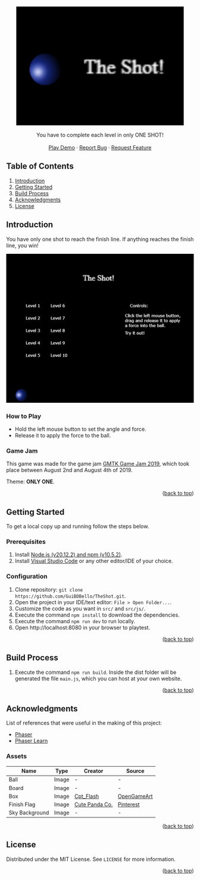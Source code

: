 <a name="readme-top"></a>

<p align="center">
  <a href="https://github.com/GuiBDBello/TheShot">
    <img alt="The Shot!" title="The Shot!" src="images/logo.png" width="450">
  </a>
</p>

<p align="center">
  You have to complete each level in only ONE SHOT!
  <br />
  <br />
  <a href="https://guibdbello.itch.io/the-shot">Play Demo</a>
  ·
  <a href="https://github.com/GuiBDBello/TheShot/issues/new?labels=bug&template=bug-report---.md">Report Bug</a>
  ·
  <a href="https://github.com/GuiBDBello/TheShot/issues/new?labels=enhancement&template=feature-request---.md">Request Feature</a>
</p>

## Table of Contents

<ol>
  <li><a href="#introduction">Introduction</a></li>
  <li><a href="#getting-started">Getting Started</a></li>
  <li><a href="#build-process">Build Process</a></li>
  <li><a href="#acknowledgments">Acknowledgments</a></li>
  <li><a href="#license">License</a></li>
</ol>

## Introduction

You have only one shot to reach the finish line. If anything reaches the finish line, you win!

<p align="center">
  <img alt="The Shot!" title="The Shot!" src="images/game.gif">
</p>

### How to Play

- Hold the left mouse button to set the angle and force.
- Release it to apply the force to the ball.

### Game Jam

This game was made for the game jam [GMTK Game Jam 2019](https://itch.io/jam/gmtk-2019), which took place between August 2nd and August 4th of 2019.

Theme: **ONLY ONE**.

<p align="right">(<a href="#readme-top">back to top</a>)</p>

## Getting Started

To get a local copy up and running follow the steps below.

### Prerequisites

1. Install [Node.js (v20.12.2) and npm (v10.5.2)](https://nodejs.org/en/download/package-manager/current).
1. Install [Visual Studio Code](https://code.visualstudio.com/download) or any other editor/IDE of your choice.

### Configuration

1. Clone repository: `git clone https://github.com/GuiBDBello/TheShot.git`.
1. Open the project in your IDE/text editor: `File > Open Folder...`.
1. Customize the code as you want in `src/` and `src/js/`.
1. Execute the command `npm install` to download the dependencies.
1. Execute the command `npm run dev` to run locally.
1. Open http://localhost:8080 in your browser to playtest.

<p align="right">(<a href="#readme-top">back to top</a>)</p>

## Build Process

1. Execute the command `npm run build`. Inside the dist folder will be generated the file `main.js`, which you can host at your own website.

<p align="right">(<a href="#readme-top">back to top</a>)</p>

## Acknowledgments

List of references that were useful in the making of this project:

* [Phaser](https://phaser.io/)
* [Phaser Learn](https://phaser.io/learn)

### Assets

| Name | Type | Creator | Source |
| --- | --- | --- | --- |
| Ball | Image | - | - |
| Board | Image | - | - |
| Box | Image | [Cpt_Flash](https://opengameart.org/users/cptflash) | [OpenGameArt](https://opengameart.org/content/2d-wooden-box) |
| Finish Flag | Image | [Cute Panda Co.](https://br.pinterest.com/cutepandaco/) | [Pinterest](https://br.pinterest.com/pin/175218241727373406/?amp_client_id=CLIENT_ID%28_%29&mweb_unauth_id=%7B%7Bdefault.session%7D%7D&amp_url=https%3A%2F%2Fbr.pinterest.com%2Famp%2Fpin%2F175218241727373406%2F&open_share=t) |
| Sky Background | Image | - | - |

<p align="right">(<a href="#readme-top">back to top</a>)</p>

## License

Distributed under the MIT License. See `LICENSE` for more information.

<p align="right">(<a href="#readme-top">back to top</a>)</p>
